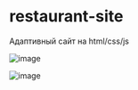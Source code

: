 # restaurant-site

Адаптивный сайт на html/css/js

![image](https://github.com/Unagimaki/the-best-restaurant-site/assets/134698209/406c5974-9a82-47db-97e5-d74c5c5c922d)

![image](https://github.com/Unagimaki/the-best-restaurant-site/assets/134698209/bb6725ca-da50-42ad-878b-8847acf85a37)
